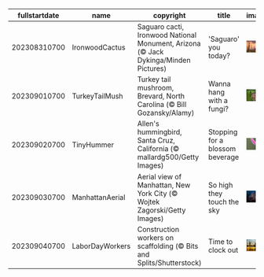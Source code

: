 |fullstartdate|name|copyright|title|image|
|--|--|--|--|--|
202308310700|IronwoodCactus|Saguaro cacti, Ironwood National Monument, Arizona (© Jack Dykinga/Minden Pictures)|'Saguaro' you today?|![](/en-US/2023/09/202308310700IronwoodCactus.jpg)|
202309010700|TurkeyTailMush|Turkey tail mushroom, Brevard, North Carolina (© Bill Gozansky/Alamy)|Wanna hang with a fungi?|![](/en-US/2023/09/202309010700TurkeyTailMush.jpg)|
202309020700|TinyHummer|Allen's hummingbird, Santa Cruz, California (© mallardg500/Getty Images)|Stopping for a blossom beverage|![](/en-US/2023/09/202309020700TinyHummer.jpg)|
202309030700|ManhattanAerial|Aerial view of Manhattan, New York City (© Wojtek Zagorski/Getty Images)|So high they touch the sky|![](/en-US/2023/09/202309030700ManhattanAerial.jpg)|
202309040700|LaborDayWorkers|Construction workers on scaffolding (© Bits and Splits/Shutterstock)|Time to clock out|![](/en-US/2023/09/202309040700LaborDayWorkers.jpg)|
